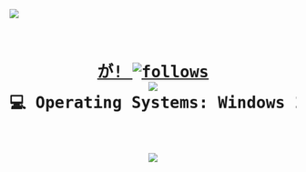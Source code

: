 <a href=""><pre><img src="https://user-images.githubusercontent.com/73097560/115834477-dbab4500-a447-11eb-908a-139a6edaec5c.gif"><h1 align="center">
 が!
[![follows](https://img.shields.io/github/followers/jm0x0?style=social)](https://python.org/)
<img src="https://user-images.githubusercontent.com/73097560/115834477-dbab4500-a447-11eb-908a-139a6edaec5c.gif">
💻 Operating Systems:
Windows 100.0%
Linux 45.0%

<img src="https://user-images.githubusercontent.com/73097560/115834477-dbab4500-a447-11eb-908a-139a6edaec5c.gif">

